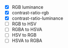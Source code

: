 - [x] RGB luminance
- [x] contrast-ratio-rgb
- [x] contrast-ratio-luminance
- [ ] RGB to HSV
- [ ] RGBA to HSVA
- [ ] HSV to RGB
- [ ] HSVA to RGBA
